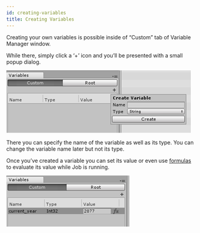 ```yaml
---
id: creating-variables
title: Creating Variables
---
```


Creating your own variables is possible inside of “Custom” tab of Variable Manager window.

While there, simply click a ‘+’ icon and you’ll be presented with a small popup dialog.

![](/assets/variables/variable-creation-dialog.png)

There you can specify the name of the variable as well as its type. You can change the variable name later but not its type.

Once you’ve created a variable you can set its value or even use [formulas](formulas/formula-basics.md) to evaluate its value while Job is running.

![](/assets/variables/created-variable.png)
